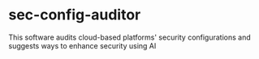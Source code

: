 # sec-config-auditor
This software audits cloud-based platforms' security configurations and suggests ways to enhance security using AI
